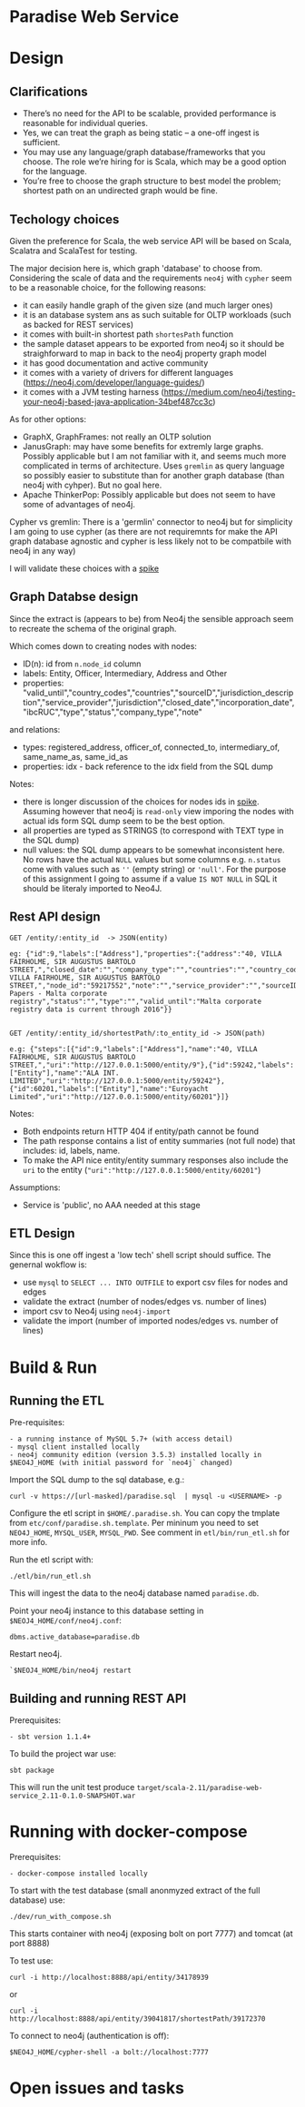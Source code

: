 Paradise Web Service
====================

# Design

## Clarifications

- There’s no need for the API to be scalable, provided performance is reasonable for individual queries.
- Yes, we can treat the graph as being static – a one-off ingest is sufficient.
- You may use any language/graph database/frameworks that you choose.  The role we’re hiring for is Scala, which may be a good option for the language.
- You’re free to choose the graph structure to best model the problem; shortest path on an undirected graph would be fine.


## Techology choices

Given the preference for Scala, the web service API will be based on Scala, Scalatra and ScalaTest for testing.  

The major decision here is, which graph 'database' to choose from. Considering the scale of data and the requirements `neo4j` with `cypher` seem to be a  reasonable choice, for the following reasons:

- it can easily handle graph of the given size (and much larger ones)
- it is an database system ans as such suitable for OLTP workloads (such as backed for REST services) 
- it comes with built-in shortest path `shortesPath` function 
- the sample dataset appears to be exported from neo4j so it should be straighforward to map in back to the neo4j property graph model
- it has good documentation and active community 
- it comes with a variety of drivers for different languages (https://neo4j.com/developer/language-guides/)
- it comes with a JVM testing harness (https://medium.com/neo4j/testing-your-neo4j-based-java-application-34bef487cc3c)


As for other options:

- GraphX, GraphFrames: not really an OLTP solution 
- JanusGraph: may have some benefits for extremly large graphs. Possibly applicable but I am not familiar with it, and seems much more complicated in terms of architecture. Uses `gremlin` as query language so possibly easier to substitute than for another graph database (than neo4j with cyhper). But no goal here.
- Apache ThinkerPop: Possibly applicable but does not seem to have some of advantages of neo4j. 


Cypher vs gremlin: There is a 'germlin' connector to neo4j but for simplicity I am going to use cypher (as there are not requiremnts for make the API graph database agnostic and cypher is less likely not to be compatbile with neo4j in any way)

I will validate these choices with a  [spike](spike/README.md)


## Graph Databse design

Since the extract is (appears to be) from Neo4j the sensible approach seem to recreate the schema of the original graph.

Which comes down to creating nodes with nodes:

- ID(n): id from `n.node_id` column 
- labels: Entity, Officer, Intermediary, Address and Other
- properties: "valid_until","country_codes","countries","sourceID","jurisdiction_description","service_provider","jurisdiction","closed_date","incorporation_date","ibcRUC","type","status","company_type","note" 

and relations:
	
- types: registered_address, officer_of, connected_to, intermediary_of, same_name_as, same_id_as
- properties: idx - back reference to the idx field from the SQL dump

Notes:

- there is longer discussion of the choices for nodes ids in [spike](spike/README.md). Assuming however that neo4j is `read-only` view imporing the nodes with actual ids form SQL dump seem to be the best option.
- all properties are typed as STRINGS (to correspond with TEXT type in the SQL dump)
- null values: the SQL dump appears to be somewhat inconsistent here. No rows have the actual `NULL` values but some columns e.g. `n.status` come with values such as `''` (empty string) or `'null'`. 
  For the purpose of this assignment I going to assume if a value `IS NOT NULL` in SQL it should be literaly imported to Neo4J.  


## Rest API design

	GET /entity/:entity_id  -> JSON(entity)

	eg: {"id":9,"labels":["Address"],"properties":{"address":"40, VILLA FAIRHOLME, SIR AUGUSTUS BARTOLO STREET,","closed_date":"","company_type":"","countries":"","country_codes":"","ibcRUC":"","incorporation_date":"","jurisdiction":"","jurisdiction_description":"","name":"40, VILLA FAIRHOLME, SIR AUGUSTUS BARTOLO STREET,","node_id":"59217552","note":"","service_provider":"","sourceID":"Paradise Papers - Malta corporate registry","status":"","type":"","valid_until":"Malta corporate registry data is current through 2016"}}


	GET /entity/:entity_id/shortestPath/:to_entity_id -> JSON(path)

	e.g: {"steps":[{"id":9,"labels":["Address"],"name":"40, VILLA FAIRHOLME, SIR AUGUSTUS BARTOLO STREET,","uri":"http://127.0.0.1:5000/entity/9"},{"id":59242,"labels":["Entity"],"name":"ALA INT. LIMITED","uri":"http://127.0.0.1:5000/entity/59242"},{"id":60201,"labels":["Entity"],"name":"Euroyacht Limited","uri":"http://127.0.0.1:5000/entity/60201"}]}

Notes:

- Both endpoints return HTTP 404 if entity/path cannot be found
- The path response contains a list of entity summaries (not full node) that includes: id, labels, name.
- To make the API nice entity/entity summary responses also include the `uri` to the entity (`"uri":"http://127.0.0.1:5000/entity/60201"`)

Assumptions:

- Service is 'public', no AAA needed at this stage

##  ETL Design

Since this is one off ingest a 'low tech' shell script should suffice.
The genernal wokflow is:
	
- use `mysql` to `SELECT ... INTO OUTFILE` to export csv files for nodes and edges
- validate the extract (number of nodes/edges vs. number of lines)
- import csv to Neo4j using `neo4j-import`
- validate the import (number of imported nodes/edges vs. number of lines)


# Build & Run

## Running the ETL


Pre-requisites:
	
	- a running instance of MySQL 5.7+ (with access detail)
	- mysql client installed locally
	- neo4j community edition (version 3.5.3) installed locally in $NEO4J_HOME (with initial password for `neo4j` changed)

Import the SQL dump to the sql database, e.g.:

	curl -v https://[url-masked]/paradise.sql  | mysql -u <USERNAME> -p

Configure the etl script in `$HOME/.paradise.sh`. You can copy the tmplate from `etc/conf/paradise.sh.template`.
Per mininum you need to set `NEO4J_HOME`, `MYSQL_USER`, `MYSQL_PWD`. See comment in `etl/bin/run_etl.sh` for more info.

Run the etl script with:

	./etl/bin/run_etl.sh

This will ingest the data to the neo4j database named `paradise.db`.

Point your neo4j instance to this database setting in `$NEOJ4_HOME/conf/neo4j.conf`:

	dbms.active_database=paradise.db

Restart neo4j.
	
	`$NEOJ4_HOME/bin/neo4j restart



## Building and running REST API

Prerequisites:
	
	- sbt version 1.1.4+

To build the project war use:

	sbt package

This will run the unit test produce `target/scala-2.11/paradise-web-service_2.11-0.1.0-SNAPSHOT.war`


# Running with docker-compose

Prerequisites:
	
	- docker-compose installed locally

To start with the test database (small anonmyzed extract of the full database) use:

	./dev/run_with_compose.sh

This starts container with neo4j (exposing bolt on port 7777) and tomcat (at port 8888)

To test use:

	curl -i http://localhost:8888/api/entity/34178939

or

	curl -i http://localhost:8888/api/entity/39041817/shortestPath/39172370


To connect to neo4j (authentication is off):

	$NEO4J_HOME/cypher-shell -a bolt://localhost:7777

# Open issues and tasks














